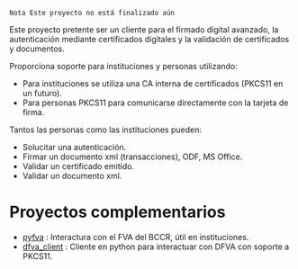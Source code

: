 ```
Nota Este proyecto no está finalizado aún 
```
Este proyecto pretente ser un cliente para el firmado digital avanzado, la autenticación mediante certificados digitales y la validación de certificados y documentos.

Proporciona soporte para instituciones y personas utilizando:

* Para instituciones se utiliza una CA interna de certificados (PKCS11 en un futuro).
* Para personas PKCS11 para comunicarse directamente con la tarjeta de firma.

Tantos las personas como las instituciones pueden:

- Solucitar una autenticación.
- Firmar un documento xml (transacciones), ODF, MS Office.
- Validar un certificado emitido.
- Validar un documento xml. 


Proyectos complementarios
==============================

* [pyfva](https://github.com/solvo/pyfva) : Interactura con el FVA del BCCR, útil en instituciones.
* [dfva_client](https://github.com/luisza/dfva_client/) : Cliente en python para interactuar con DFVA con soporte a PKCS11.

